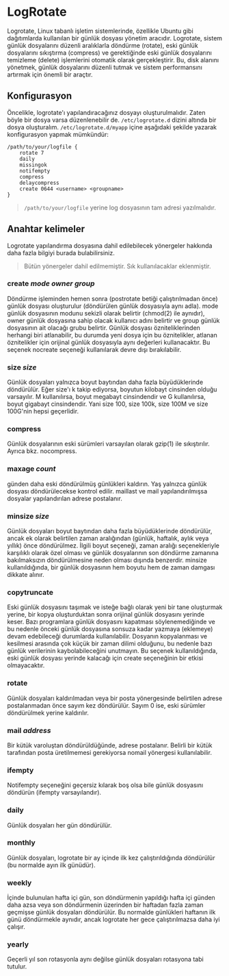 # LogRotate

Logrotate, Linux tabanlı işletim sistemlerinde, özellikle Ubuntu gibi dağıtımlarda kullanılan bir günlük dosyası yönetim aracıdır. Logrotate, sistem günlük dosyalarını düzenli aralıklarla döndürme (rotate), eski günlük dosyalarını sıkıştırma (compress) ve gerektiğinde eski günlük dosyalarını temizleme (delete) işlemlerini otomatik olarak gerçekleştirir. Bu, disk alanını yönetmek, günlük dosyalarını düzenli tutmak ve sistem performansını artırmak için önemli bir araçtır.

## Konfigurasyon
Öncelikle, logrotate'ı yapılandıracağınız dosyayı oluşturulmalıdır. Zaten böyle bir dosya varsa düzenlenebilir de. `/etc/logrotate.d` dizini altında bir dosya oluşturalım. `/etc/logrotate.d/myapp` içine aşağıdaki şekilde yazarak konfigurasyon yapmak mümkündür:
```
/path/to/your/logfile {
    rotate 7
    daily
    missingok
    notifempty
    compress
    delaycompress
    create 0644 <username> <groupname>
}
```
> `/path/to/your/logfile` yerine log dosyasının tam adresi yazılmalıdır.

## Anahtar kelimeler
Logrotate yapılandırma dosyasına dahil edilebilecek yönergeler hakkında daha fazla bilgiyi burada bulabilirsiniz.
> Bütün yönergeler dahil edilmemiştir. Sık kullanılacaklar eklenmiştir.

### create *mode owner group*
Döndürme işleminden hemen sonra (postrotate betiği çalıştırılmadan önce) günlük dosyası oluşturulur (döndürülen günlük dosyasıyla aynı adla). mode günlük dosyasının modunu sekizli olarak belirtir (chmod(2) ile aynıdır), owner günlük dosyasına sahip olacak kullanıcı adını belirtir ve group günlük dosyasının ait olacağı grubu belirtir. Günlük dosyası özniteliklerinden herhangi biri atlanabilir, bu durumda yeni dosya için bu öznitelikler, atlanan öznitelikler için orijinal günlük dosyasıyla aynı değerleri kullanacaktır. Bu seçenek nocreate seçeneği kullanılarak devre dışı bırakılabilir.

### size *size*
Günlük dosyaları yalnızca boyut baytından daha fazla büyüdüklerinde döndürülür. Eğer size'ı k takip ediyorsa, boyutun kilobayt cinsinden olduğu varsayılır. M kullanılırsa, boyut megabayt cinsindendir ve G kullanılırsa, boyut gigabayt cinsindendir. Yani size 100, size 100k, size 100M ve size 100G'nin hepsi geçerlidir.

### compress
Günlük dosyalarının eski sürümleri varsayılan olarak gzip(1) ile sıkıştırılır. Ayrıca bkz. nocompress.

### maxage *count* 
<count> günden daha eski döndürülmüş günlükleri kaldırın. Yaş yalnızca günlük dosyası döndürülecekse kontrol edilir. maillast ve mail yapılandırılmışsa dosyalar yapılandırılan adrese postalanır. 

### minsize *size* 
Günlük dosyaları boyut baytından daha fazla büyüdüklerinde döndürülür, ancak ek olarak belirtilen zaman aralığından (günlük, haftalık, aylık veya yıllık) önce döndürülmez. İlgili boyut seçeneği, zaman aralığı seçenekleriyle karşılıklı olarak özel olması ve günlük dosyalarının son döndürme zamanına bakılmaksızın döndürülmesine neden olması dışında benzerdir. minsize kullanıldığında, bir günlük dosyasının hem boyutu hem de zaman damgası dikkate alınır.

### copytruncate
Eski günlük dosyasını taşımak ve isteğe bağlı olarak yeni bir tane oluşturmak yerine, bir kopya oluşturduktan sonra orijinal günlük dosyasını yerinde keser. Bazı programlara günlük dosyasını kapatması söylenemediğinde ve bu nedenle önceki günlük dosyasına sonsuza kadar yazmaya (eklemeye) devam edebileceği durumlarda kullanılabilir. Dosyanın kopyalanması ve kesilmesi arasında çok küçük bir zaman dilimi olduğunu, bu nedenle bazı günlük verilerinin kaybolabileceğini unutmayın. Bu seçenek kullanıldığında, eski günlük dosyası yerinde kalacağı için create seçeneğinin bir etkisi olmayacaktır.

### rotate
Günlük dosyaları kaldırılmadan veya bir posta yönergesinde belirtilen adrese postalanmadan önce sayım kez döndürülür. Sayım 0 ise, eski sürümler döndürülmek yerine kaldırılır.

### mail *address*
Bir kütük varoluştan döndürüldüğünde, adrese postalanır. Belirli bir kütük tarafından posta üretilmemesi gerekiyorsa nomail yönergesi kullanılabilir.

### ifempty
Notifempty seçeneğini geçersiz kılarak boş olsa bile günlük dosyasını döndürün (ifempty varsayılandır).

### daily
Günlük dosyaları her gün döndürülür.

### monthly
Günlük dosyaları, logrotate bir ay içinde ilk kez çalıştırıldığında döndürülür (bu normalde ayın ilk günüdür).

### weekly
İçinde bulunulan hafta içi gün, son döndürmenin yapıldığı hafta içi günden daha azsa veya son döndürmenin üzerinden bir haftadan fazla zaman geçmişse günlük dosyaları döndürülür. Bu normalde günlükleri haftanın ilk günü döndürmekle aynıdır, ancak logrotate her gece çalıştırılmazsa daha iyi çalışır.

### yearly
Geçerli yıl son rotasyonla aynı değilse günlük dosyaları rotasyona tabi tutulur.
